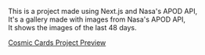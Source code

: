 This is a project made using Next.js and Nasa's APOD API, <br>
It's a gallery made with images from Nasa's APOD API, <br>
It shows the images of the last 48 days. <br>

[Cosmic Cards Project Preview](https://cosmic-cards-next.vercel.app/)
<br>
